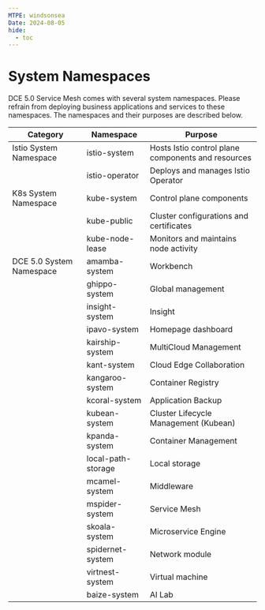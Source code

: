 ```yaml
---
MTPE: windsonsea
Date: 2024-08-05
hide:
  - toc
---
```


# System Namespaces

DCE 5.0 Service Mesh comes with several system namespaces.
Please refrain from deploying business applications and services to these namespaces.
The namespaces and their purposes are described below.

| Category                 | Namespace          | Purpose                                            |
| ------------------------ | ------------------ | -------------------------------------------------- |
| Istio System Namespace   | istio-system       | Hosts Istio control plane components and resources |
|                          | istio-operator     | Deploys and manages Istio Operator                 |
| K8s System Namespace     | kube-system        | Control plane components                           |
|                          | kube-public        | Cluster configurations and certificates            |
|                          | kube-node-lease    | Monitors and maintains node activity               |
| DCE 5.0 System Namespace | amamba-system      | Workbench                                          |
|                          | ghippo-system      | Global management                                  |
|                          | insight-system     | Insight                                            |
|                          | ipavo-system       | Homepage dashboard                                 |
|                          | kairship-system    | MultiCloud Management                              |
|                          | kant-system        | Cloud Edge Collaboration                           |
|                          | kangaroo-system    | Container Registry                                 |
|                          | kcoral-system      | Application Backup                                 |
|                          | kubean-system      | Cluster Lifecycle Management (Kubean)              |
|                          | kpanda-system      | Container Management                               |
|                          | local-path-storage | Local storage                                      |
|                          | mcamel-system      | Middleware                                         |
|                          | mspider-system     | Service Mesh                                       |
|                          | skoala-system      | Microservice Engine                                |
|                          | spidernet-system   | Network module                                     |
|                          | virtnest-system    | Virtual machine                                    |
|                          | baize-system       | AI Lab                                 |

